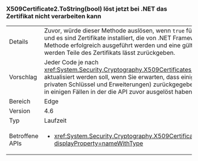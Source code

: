 ### <a name="x509certificate2tostringbool-does-not-throw-now-when-net-cannot-handle-the-certificate"></a>X509Certificate2.ToString(bool) löst jetzt bei .NET das Zertifikat nicht verarbeiten kann

|   |   |
|---|---|
|Details|Zuvor, würde dieser Methode auslösen, wenn <code>true</code> für von den verbose-Parameter übergeben wurde, und es sind Zertifikate installiert, die von .NET Framework unterstützt nicht waren. Nun wird die Methode erfolgreich ausgeführt werden und eine gültige Zeichenfolge, die die kann nicht zugegriffen werden Teile des Zertifikats lässt zurückgeben.|
|Vorschlag|Jeder Code je nach <xref:System.Security.Cryptography.X509Certificates.X509Certificate2.ToString(System.Boolean)> aktualisiert werden soll, wenn Sie erwarten, dass einige Zertifikatdaten (z. B. öffentlichen Schlüssel, privaten Schlüssel und Erweiterungen) zurückgegebene Zeichenfolge ausschließen, möglicherweise in einigen Fällen in der die API zuvor ausgelöst haben würden.|
|Bereich|Edge|
|Version|4.6|
|Typ|Laufzeit|
|Betroffene APIs|<ul><li><xref:System.Security.Cryptography.X509Certificates.X509Certificate2.ToString(System.Boolean)?displayProperty=nameWithType></li></ul>|


